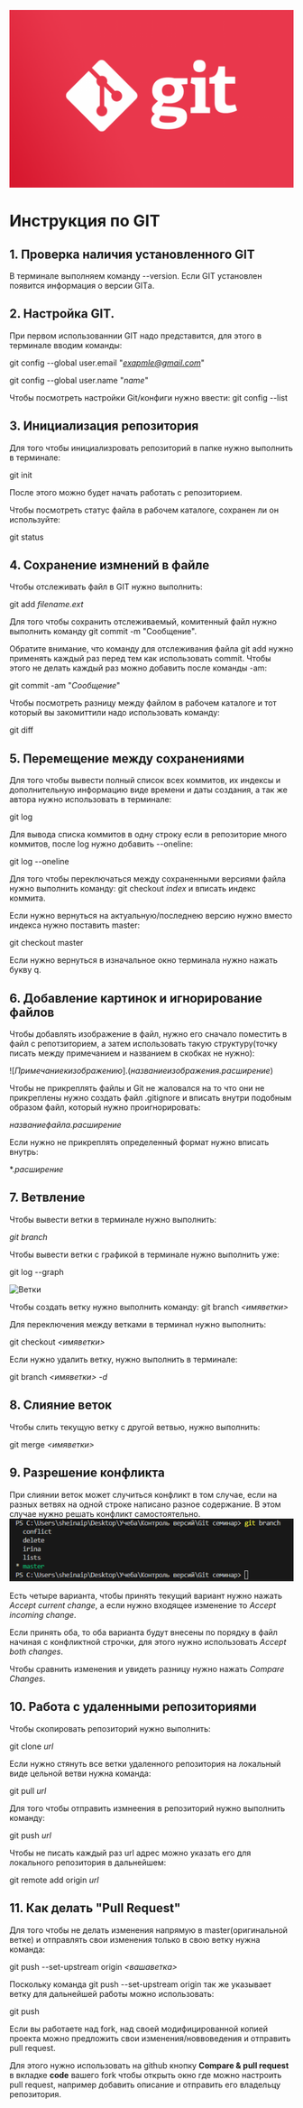 ![Логотип git](gitlogo.png)
# Инструкция по GIT
## 1. Проверка наличия установленного GIT
В терминале выполняем команду --version. Если GIT установлен появится информация о версии GITа.
## 2. Настройка GIT.
При первом использованнии GIT надо представится, для этого в терминале вводим команды: 

git config --global user.email "*exapmle@gmail.com*"

git config --global user.name "*name*"

Чтобы посмотреть настройки Git/конфиги нужно ввести: git config --list

## 3. Инициализация репозитория
Для того чтобы инициализровать репозиторий в папке нужно выполнить в терминале:

git init

После этого можно будет начать работать с репозиторием.

Чтобы посмотреть статус файла в рабочем каталоге, сохранен ли он используйте:

git status

## 4. Сохранение измнений в файле
Чтобы отслеживать файл в GIT нужно выполнить:

git add *filename.ext*

Для того чтобы сохранить отслеживаемый, комитенный файл нужно выполнить команду git commit -m "Сообщение".

Обратите внимание, что команду для отслеживания файла git add нужно применять каждый раз перед
тем как использовать commit. Чтобы этого не делать каждый раз можно добавить после команды -am:

git commit -am "*Сообщение*"

Чтобы посмотреть разницу между файлом в рабочем каталоге и тот который вы закомиттили надо использовать команду:

git diff

## 5. Перемещение между сохранениями

Для того чтобы вывести полный список всех коммитов, их индексы и дополнительную информацию виде времени и даты создания, 
а так же автора нужно использовать в терминале:

git log

Для вывода списка коммитов в одну строку если в репозиторие много коммитов, после log нужно добавить --oneline:

git log --oneline

Для того чтобы переключаться между сохраненными версиями файла нужно выполнить 
команду: git checkout *index* и вписать индекс коммита.

Если нужно вернуться на актуальную/последнею версию нужно вместо индекса нужно
поставить master:

git checkout master

Если нужно вернуться в изначальное окно терминала нужно нажать букву q.

## 6. Добавление картинок и игнорирование файлов
Чтобы добавлять изображение в файл, нужно его сначало поместить в файл с репотзиторием, а затем использовать такую структуру(точку писать между примечанием и названием в скобках не нужно):

![*Примечаниекизображению*].(*названиеизображения.расширение*)

Чтобы не прикреплять файлы и Git не жаловался на то что они не прикреплены нужно создать файл .gitignore и вписать внутри подобным образом файл, который нужно проигнорировать:

*названиефайла.расширение*

Если нужно не прикреплять определенный формат нужно вписать внутрь:

*.*расширение*

## 7. Ветвление
Чтобы вывести ветки в терминале нужно выполнить:

*git branch*

Чтобы вывести ветки с графикой в терминале нужно выполнить уже:

git log --graph

![Ветки](screenshot_0.png)

Чтобы создать ветку нужно выполнить команду: 
git branch *<имяветки>*

Для переключения между ветками в терминал нужно выполнить: 

git checkout *<имяветки>*

Если нужно удалить ветку, нужно выполнить в терминале:

git branch *<имяветки>* *-d*

## 8. Слияние веток
Чтобы слить текущую ветку с другой ветвью, нужно выполнить:

git merge *<имяветки>*

## 9. Разрешение конфликта
При слиянии веток может случиться конфликт в том случае, если на разных ветвях на одной строке написано разное содержание. В этом случае нужно решать конфликт самостоятельно.
![Конфликт.](screenshot_1.png)

Есть четыре варианта, чтобы принять текущий вариант нужно нажать *Accept current change*, а если нужно входящее изменение то *Accept incoming change*.

Если принять оба, то оба варианта будут внесены по порядку в файл начиная с конфликтной строчки, для этого нужно использовать *Accept both changes*.

Чтобы сравнить изменения и увидеть разницу нужно нажать *Compare Changes*.

## 10. Работа с удаленными репозиториями
Чтобы скопировать репозиторий нужно выполнить:

git clone *url*

Если нужно стянуть все ветки удаленного репозитория на локальный виде цельной ветви нужна команда:

git pull *url*

Для того чтобы отправить измнеения в репозиторий нужно выполнить команду:

git push *url*

Чтобы не писать каждый раз url адрес можно указать его для локального репозитория в дальнейшем:

git remote add origin *url*

## 11. Как делать "Pull Request"
Для того чтобы не делать изменения напрямую в master(оригинальной ветке) и отправлять свои изменения только в свою ветку нужна команда:

git push --set-upstream origin *<вашаветка>*

Поскольку команда git push --set-upstream origin так же указывает ветку для дальнейшей работы можно использовать: 

git push

Если вы работаете над fork, над своей модифицированной копией проекта можно предложить свои изменения/новвоведения и отправить pull request.

Для этого нужно использовать на github кнопку **Compare & pull request** в вкладке **code** вашего fork чтобы открыть окно где можно настроить pull request, например добавить описание и отправить его владельцу репозитория.